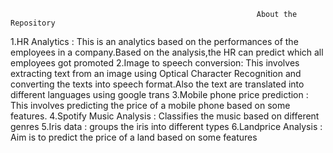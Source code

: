                                                            About the Repository
1.HR Analytics : This is an analytics based on the performances of the employees in a company.Based on the analysis,the HR can predict which all employees got     promoted
2.Image to speech conversion: This involves extracting text from an image using Optical Character Recognition and converting the texts into speech format.Also the text are translated into different languages using google trans
3.Mobile phone price prediction : This involves predicting the price of a mobile phone based on some features. 
4.Spotify Music Analysis : Classifies the music based on different genres
5.Iris data : groups the iris into different types
6.Landprice Analysis : Aim is to predict the price of a land based on some features

